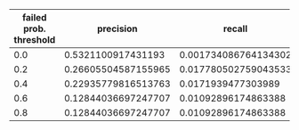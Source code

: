 |  failed prob. threshold  |  precision  |  recall  |
| ---- | ---- | ---- |
| 0.0 | 0.5321100917431193 | 0.001734086764134302 |
| 0.2 | 0.26605504587155965 | 0.017780502759043533 |
| 0.4 | 0.22935779816513763 | 0.0171939477303989 |
| 0.6 | 0.12844036697247707 | 0.01092896174863388 |
| 0.8 | 0.12844036697247707 | 0.01092896174863388 |